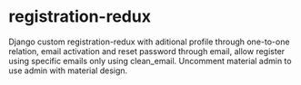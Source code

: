 # registration-redux
Django custom registration-redux with
aditional profile through one-to-one relation,
email activation and reset password through email,
allow register using specific emails only using clean_email.
Uncomment material admin to use admin with material design.
